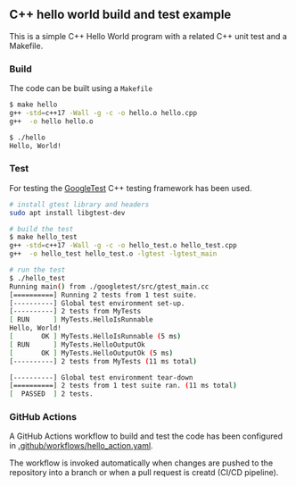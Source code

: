 ## C++ hello world build and test example

This is a simple C++ Hello World program with a related C++ unit test and a
Makefile.

### Build

The code can be built using a `Makefile`

```sh
$ make hello
g++ -std=c++17 -Wall -g -c -o hello.o hello.cpp
g++  -o hello hello.o

$ ./hello
Hello, World!
```

### Test

For testing the [GoogleTest](https://google.github.io/googletest/) C++ testing
framework has been used.

```sh
# install gtest library and headers
sudo apt install libgtest-dev

# build the test
$ make hello_test
g++ -std=c++17 -Wall -g -c -o hello_test.o hello_test.cpp
g++  -o hello_test hello_test.o -lgtest -lgtest_main

# run the test
$ ./hello_test
Running main() from ./googletest/src/gtest_main.cc
[==========] Running 2 tests from 1 test suite.
[----------] Global test environment set-up.
[----------] 2 tests from MyTests
[ RUN      ] MyTests.HelloIsRunnable
Hello, World!
[       OK ] MyTests.HelloIsRunnable (5 ms)
[ RUN      ] MyTests.HelloOutputOk
[       OK ] MyTests.HelloOutputOk (5 ms)
[----------] 2 tests from MyTests (11 ms total)

[----------] Global test environment tear-down
[==========] 2 tests from 1 test suite ran. (11 ms total)
[  PASSED  ] 2 tests.
```

### GitHub Actions

A GitHub Actions workflow to build and test the code has been configured in
[.github/workflows/hello_action.yaml](.github/workflows/hello_action.yaml).

The workflow is invoked automatically when changes are pushed to the repository
into a branch or when a pull request is creatd (CI/CD pipeline).
